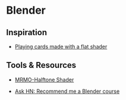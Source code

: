 # Blender

## Inspiration

- [Playing cards made with a flat shader](https://twitter.com/lettier/status/1538178295228948483?t=7LJ2a00yTFub7dA1mE4cLQ&s=09)

## Tools & Resources

- [MRMO-Halftone Shader](https://mrmotarius.itch.io/mrmo-halftone)

- [Ask HN: Recommend me a Blender course](https://news.ycombinator.com/item?id=33273022)